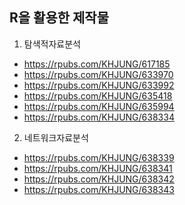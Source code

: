 ## R을 활용한 제작물

1. 탐색적자료분석
+ https://rpubs.com/KHJUNG/617185
+ https://rpubs.com/KHJUNG/633970
+ https://rpubs.com/KHJUNG/633992
+ https://rpubs.com/KHJUNG/635418
+ https://rpubs.com/KHJUNG/635994
+ https://rpubs.com/KHJUNG/638334

2. 네트워크자료분석
+ https://rpubs.com/KHJUNG/638339
+ https://rpubs.com/KHJUNG/638341
+ https://rpubs.com/KHJUNG/638342
+ https://rpubs.com/KHJUNG/638343
